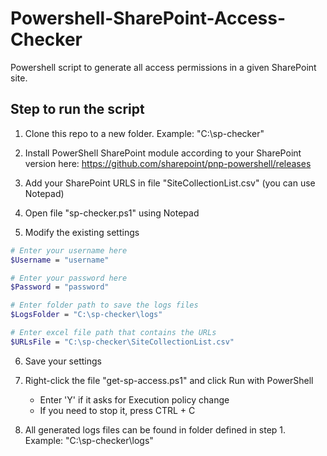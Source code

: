 # Powershell-SharePoint-Access-Checker
Powershell script to generate all access permissions in a given SharePoint site.

## Step to run the script

1) Clone this repo to a new folder. Example: "C:\sp-checker"

2) Install PowerShell SharePoint module according to your SharePoint version here: 
https://github.com/sharepoint/pnp-powershell/releases

3) Add your SharePoint URLS in file "SiteCollectionList.csv" (you can use Notepad)

4) Open file "sp-checker.ps1" using Notepad

5) Modify the existing settings

```sh
# Enter your username here
$Username = "username"

# Enter your password here 
$Password = "password"

# Enter folder path to save the logs files 
$LogsFolder = "C:\sp-checker\logs" 

# Enter excel file path that contains the URLs
$URLsFile = "C:\sp-checker\SiteCollectionList.csv" 
```

6) Save your settings

7) Right-click the file "get-sp-access.ps1" and click Run with PowerShell
    - Enter 'Y' if it asks for Execution policy change
    - If you need to stop it, press CTRL + C

8) All generated logs files can be found in folder defined in step 1. Example: "C:\sp-checker\logs"
